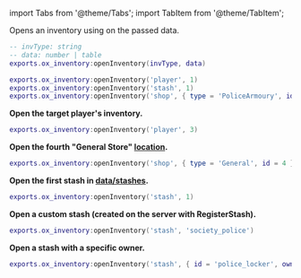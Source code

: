 import Tabs from '@theme/Tabs';
import TabItem from '@theme/TabItem';

Opens an inventory using on the passed data.

```lua
-- invType: string
-- data: number | table
exports.ox_inventory:openInventory(invType, data)

exports.ox_inventory:openInventory('player', 1)
exports.ox_inventory:openInventory('stash', 1)
exports.ox_inventory:openInventory('shop', { type = 'PoliceArmoury', id = 1 })
```

<Tabs>
<TabItem value="1" label="Player">

**Open the target player's inventory.**

```lua
exports.ox_inventory:openInventory('player', 3)
```

</TabItem>
<TabItem value="2" label="Shop">

**Open the fourth "General Store" [location](https://github.com/overextended/ox_inventory/blob/main/data/shops.lua#L14).**

```lua
exports.ox_inventory:openInventory('shop', { type = 'General', id = 4 })
```

</TabItem>
<TabItem value="3" label="Stash">

**Open the first stash in [data/stashes](https://github.com/overextended/ox_inventory/blob/main/data/stashes.lua#L2-L19).**

```lua
exports.ox_inventory:openInventory('stash', 1)
```

**Open a custom stash (created on the server with RegisterStash).**

```lua
exports.ox_inventory:openInventory('stash', 'society_police')
```

**Open a stash with a specific owner.**

```lua
exports.ox_inventory:openInventory('stash', { id = 'police_locker', owner = 'license:xxxxxxxx' })
```

</TabItem>
</Tabs>
